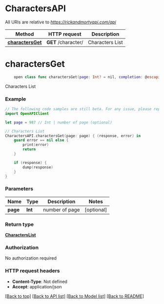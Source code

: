 # CharactersAPI

All URIs are relative to *https://rickandmortyapi.com/api*

Method | HTTP request | Description
------------- | ------------- | -------------
[**charactersGet**](CharactersAPI.md#charactersget) | **GET** /character/ | Characters List


# **charactersGet**
```swift
    open class func charactersGet(page: Int? = nil, completion: @escaping (_ data: CharactersList?, _ error: Error?) -> Void)
```

Characters List

### Example 
```swift
// The following code samples are still beta. For any issue, please report via http://github.com/OpenAPITools/openapi-generator/issues/new
import OpenAPIClient

let page = 987 // Int | number of page (optional)

// Characters List
CharactersAPI.charactersGet(page: page) { (response, error) in
    guard error == nil else {
        print(error)
        return
    }

    if (response) {
        dump(response)
    }
}
```

### Parameters

Name | Type | Description  | Notes
------------- | ------------- | ------------- | -------------
 **page** | **Int** | number of page | [optional] 

### Return type

[**CharactersList**](CharactersList.md)

### Authorization

No authorization required

### HTTP request headers

 - **Content-Type**: Not defined
 - **Accept**: application/json

[[Back to top]](#) [[Back to API list]](../README.md#documentation-for-api-endpoints) [[Back to Model list]](../README.md#documentation-for-models) [[Back to README]](../README.md)

